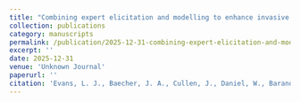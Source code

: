 ```yaml
---
title: "Combining expert elicitation and modelling to enhance invasive species management"
collection: publications
category: manuscripts
permalink: /publication/2025-12-31-combining-expert-elicitation-and-modelling-to-enhance-invasive-species-management
excerpt: ''
date: 2025-12-31
venue: 'Unknown Journal'
paperurl: ''
citation: 'Evans, L. J., Baecher, J. A., Cullen, J., Daniel, W., Baranowski, B., Scheffers, B. R. (IN PREP). Combining expert elicitation and modelling to enhance invasive species management. Draft Available.'
---
```

